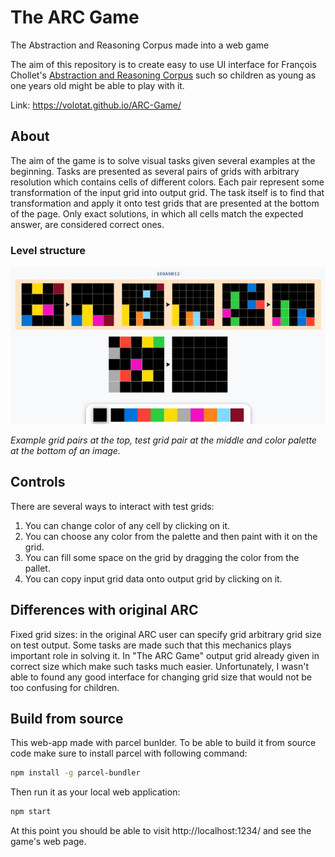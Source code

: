 # The ARC Game
The Abstraction and Reasoning Corpus made into a web game

The aim of this repository is to create easy to use UI interface for François Chollet's [Abstraction and Reasoning Corpus](https://github.com/fchollet/ARC) such so children as young as one years old might be able to play with it.

Link: https://volotat.github.io/ARC-Game/

## About

The aim of the game is to solve visual tasks given several examples at the beginning. Tasks are presented as several pairs of grids with arbitrary resolution which contains cells of different colors. Each pair represent some transformation of the input grid into output grid. The task itself is to find that transformation and apply it onto test grids that are presented at the bottom of the page. Only exact solutions, in which all cells match the expected answer, are considered correct ones.
 
### Level structure

![level example](/images/level_example.jpg "This is a Title") 

*Example grid pairs at the top, test grid pair at the middle and color palette at the bottom of an image.*

## Controls

There are several ways to interact with test grids:

1. You can change color of any cell by clicking on it.
2. You can choose any color from the palette and then paint with it on the grid.
3. You can fill some space on the grid by dragging the color from the pallet.
4. You can copy input grid data onto output grid by clicking on it.

## Differences with original ARC

Fixed grid sizes: in the original ARC user can specify grid arbitrary grid size on test output. Some tasks are made such that this mechanics plays important role in solving it. In "The ARC Game" output grid already given in correct size which make such tasks much easier. Unfortunately, I wasn't able to found any good interface for changing grid size that would not be too confusing for children.

## Build from source 

This web-app made with parcel bunlder. To be able to build it from source code make sure to install parcel with following command:

```bash
npm install -g parcel-bundler
```

Then run it as your local web application:

```bash
npm start
```

At this point you should be able to visit http://localhost:1234/ and see the game's web page.
